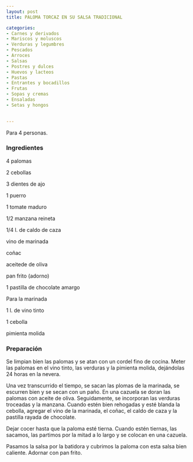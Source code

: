```yaml
---
layout: post
title: PALOMA TORCAZ EN SU SALSA TRADICIONAL

categories:
- Carnes y derivados
- Mariscos y moluscos
- Verduras y legumbres
- Pescados
- Arroces
- Salsas
- Postres y dulces
- Huevos y lacteos
- Pastas
- Entrantes y bocadillos
- Frutas
- Sopas y cremas
- Ensaladas
- Setas y hongos
 

---
```


Para 4 personas.

<h3>Ingredientes</h3>

4 palomas

2 cebollas

3 dientes de ajo

1 puerro

1 tomate maduro

1/2 manzana reineta

1/4 l. de caldo de caza

vino de marinada

coñac

aceitede de oliva

pan frito (adorno)

1 pastilla de chocolate amargo

Para la marinada

1 l. de vino tinto

1 cebolla

pimienta molida

<h3>Preparación</h3>

Se limpian bien las palomas y se atan con un cordel fino de cocina. Meter las palomas en el vino tinto, las verduras y la pimienta molida, dejándolas 24 horas en la nevera.

Una vez transcurrido el tiempo, se sacan las plomas de la marinada, se escurren bien y se secan con un paño. En una cazuela se doran las palomas con aceite de oliva. Seguidamente, se incorporan las verduras troceadas y la manzana. Cuando estén bien rehogadas y esté blanda la cebolla, agregar el vino de la marinada, el coñac, el caldo de caza y la pastilla rayada de chocolate.

Dejar cocer hasta que la paloma esté tierna. Cuando estén tiernas, las sacamos, las partimos por la mitad a lo largo y se colocan en una cazuela.

Pasamos la salsa por la batidora y cubrimos la paloma con esta salsa bien caliente. Adornar con pan frito.


